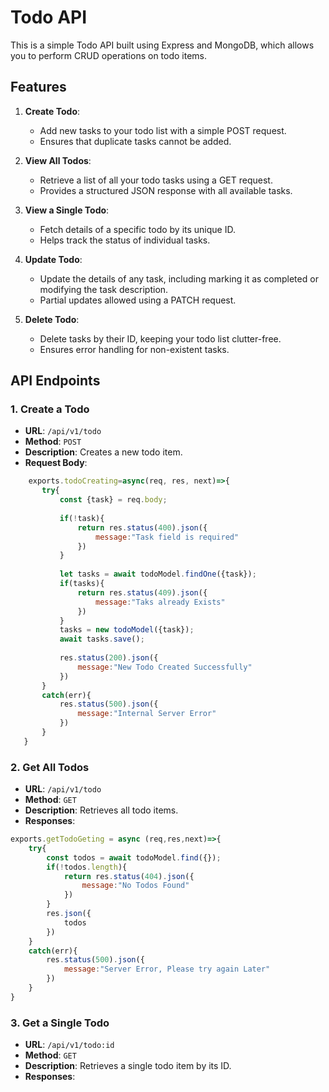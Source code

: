 # Todo API

This is a simple Todo API built using Express and MongoDB, which allows you to perform CRUD operations on todo items.

## Features

1. **Create Todo**:
   - Add new tasks to your todo list with a simple POST request.
   - Ensures that duplicate tasks cannot be added.

2. **View All Todos**:
   - Retrieve a list of all your todo tasks using a GET request.
   - Provides a structured JSON response with all available tasks.

3. **View a Single Todo**:
   - Fetch details of a specific todo by its unique ID.
   - Helps track the status of individual tasks.

4. **Update Todo**:
   - Update the details of any task, including marking it as completed or modifying the task description.
   - Partial updates allowed using a PATCH request.

5. **Delete Todo**:
   - Delete tasks by their ID, keeping your todo list clutter-free.
   - Ensures error handling for non-existent tasks.

## API Endpoints
### 1. Create a Todo
- **URL**: `/api/v1/todo`
- **Method**: `POST`
- **Description**: Creates a new todo item.
- **Request Body**:
```javascript
    exports.todoCreating=async(req, res, next)=>{
       try{
           const {task} = req.body;
       
           if(!task){
               return res.status(400).json({
                   message:"Task field is required"
               })
           }
   
           let tasks = await todoModel.findOne({task});
           if(tasks){
               return res.status(409).json({
                   message:"Taks already Exists"
               })
           }
           tasks = new todoModel({task});
           await tasks.save();
   
           res.status(200).json({
               message:"New Todo Created Successfully"
           })
       }
       catch(err){
           res.status(500).json({
               message:"Internal Server Error"
           })
       }
   }
````

### 2. Get All Todos
- **URL**: `/api/v1/todo`
- **Method**: `GET`
- **Description**: Retrieves all todo items.
- **Responses**:
```javascript
exports.getTodoGeting = async (req,res,next)=>{
    try{
        const todos = await todoModel.find({});
        if(!todos.length){
            return res.status(404).json({
                message:"No Todos Found"
            })
        }
        res.json({
            todos
        })
    }
    catch(err){
        res.status(500).json({
            message:"Server Error, Please try again Later"
        })
    }
}
```

### 3. Get a Single Todo

- **URL**: `/api/v1/todo:id`
- **Method**: `GET`
- **Description**: Retrieves a single todo item by its ID.
- **Responses**:

